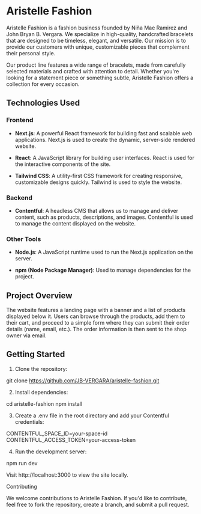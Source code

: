 # Aristelle Fashion

Aristelle Fashion is a fashion business founded by Niña Mae Ramirez and John Bryan B. Vergara. We specialize in high-quality, handcrafted bracelets that are designed to be timeless, elegant, and versatile. Our mission is to provide our customers with unique, customizable pieces that complement their personal style.

Our product line features a wide range of bracelets, made from carefully selected materials and crafted with attention to detail. Whether you're looking for a statement piece or something subtle, Aristelle Fashion offers a collection for every occasion.

## Technologies Used

### Frontend

- **Next.js**: A powerful React framework for building fast and scalable web applications. Next.js is used to create the dynamic, server-side rendered website.
  
- **React**: A JavaScript library for building user interfaces. React is used for the interactive components of the site.

- **Tailwind CSS**: A utility-first CSS framework for creating responsive, customizable designs quickly. Tailwind is used to style the website.

### Backend

- **Contentful**: A headless CMS that allows us to manage and deliver content, such as products, descriptions, and images. Contentful is used to manage the content displayed on the website.

### Other Tools

- **Node.js**: A JavaScript runtime used to run the Next.js application on the server.

- **npm (Node Package Manager)**: Used to manage dependencies for the project.

## Project Overview

The website features a landing page with a banner and a list of products displayed below it. Users can browse through the products, add them to their cart, and proceed to a simple form where they can submit their order details (name, email, etc.). The order information is then sent to the shop owner via email.

## Getting Started

1. Clone the repository:

git clone https://github.com/JB-VERGARA/aristelle-fashion.git


2. Install dependencies:

cd aristelle-fashion
npm install

3. Create a .env file in the root directory and add your Contentful credentials:

CONTENTFUL_SPACE_ID=your-space-id
CONTENTFUL_ACCESS_TOKEN=your-access-token

4. Run the development server:

npm run dev

Visit http://localhost:3000 to view the site locally.

Contributing

We welcome contributions to Aristelle Fashion. If you'd like to contribute, feel free to fork the repository, create a branch, and submit a pull request.

